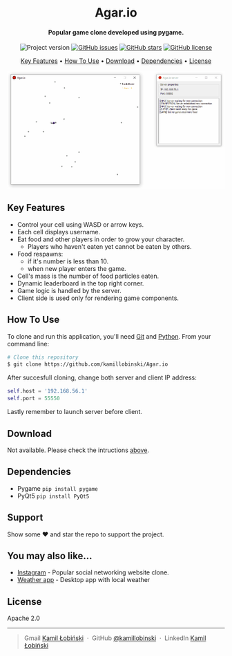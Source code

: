 <h1 align="center">
  Agar.io
  <br>
</h1>

<h4 align="center">Popular game clone developed using pygame.</h4>

<p align="center">
<img alt="Project version" src="https://img.shields.io/badge/version-1.0.0-orange">
<a href="https://github.com/kamillobinski/Agar.io/issues"> <img alt="GitHub issues" src="https://img.shields.io/github/issues/kamillobinski/Agar.io"></a>
<a href="https://github.com/kamillobinski/Agar.io/stargazers"> <img alt="GitHub stars" src="https://img.shields.io/github/stars/kamillobinski/Agar.io"></a>
<a href="https://github.com/kamillobinski/Agar.io/blob/master/LICENSE"> <img alt="GitHub license" src="https://img.shields.io/github/license/kamillobinski/Agar.io"></a>
</p>

<p align="center">
  <a href="#key-features">Key Features</a> •
  <a href="#how-to-use">How To Use</a> •
  <a href="#download">Download</a> •
  <a href="#dependencies">Dependencies</a> •
  <a href="#license">License</a>
</p>

![screenshot](https://github.com/kamillobinski/Agar.io/blob/master/readme-files/agar.gif?raw=true)

## Key Features

* Control your cell using WASD or arrow keys.
* Each cell displays username.
* Eat food and other players in order to grow your character.
  - Players who haven't eaten yet cannot be eaten by others.
* Food respawns:
  - if it's number is less than 10.
  - when new player enters the game.
* Cell's mass is the number of food particles eaten.
* Dynamic leaderboard in the top right corner.
* Game logic is handled by the server.
* Client side is used only for rendering game components.
  
## How To Use

To clone and run this application, you'll need [Git](https://git-scm.com) and [Python](https://www.python.org/downloads/). From your command line:

```bash
# Clone this repository
$ git clone https://github.com/kamillobinski/Agar.io
```

After succesfull cloning, change both server and client IP address:

```python
self.host = '192.168.56.1'
self.port = 55550
```

Lastly remember to launch server before client.

## Download

Not available. Please check the intructions [above](#how-to-use).

## Dependencies

- Pygame ```pip install pygame```
- PyQt5 ```pip install PyQt5```

## Support

Show some :heart: and star the repo to support the project.

## You may also like...

- [Instagram](https://github.com/kamillobinski/instagram) - Popular social networking website clone.
- [Weather app](https://github.com/kamillobinski/Weather-App) - Desktop app with local weather

## License

Apache 2.0

---

> Gmail [Kamil Łobiński](mailto:kamilobinski@gmail.com) &nbsp;&middot;&nbsp;
> GitHub [@kamillobinski](https://github.com/kamillobinski) &nbsp;&middot;&nbsp;
> LinkedIn [Kamil Łobiński](https://www.linkedin.com/in/kamillobinski/?locale=en_US)

